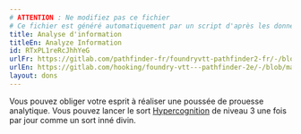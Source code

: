```yaml
---
# ATTENTION : Ne modifiez pas ce fichier
# Ce fichier est généré automatiquement par un script d'après les données du module Foundry VTT officiel et de sa traduction
title: Analyse d'information
titleEn: Analyze Information
id: RTxPL1reRcJhhYeG
urlFr: https://gitlab.com/pathfinder-fr/foundryvtt-pathfinder2-fr/-/blob/master/data/feats/RTxPL1reRcJhhYeG.htm
urlEn: https://gitlab.com/hooking/foundry-vtt---pathfinder-2e/-/blob/master/packs/data/feats.db/analyze-information.json
layout: dons
---
```

Vous pouvez obliger votre esprit à réaliser une poussée de prouesse analytique. Vous pouvez lancer le sort [Hypercognition](../sorts/hypercognition.html) de niveau 3 une fois par jour comme un sort inné divin.
